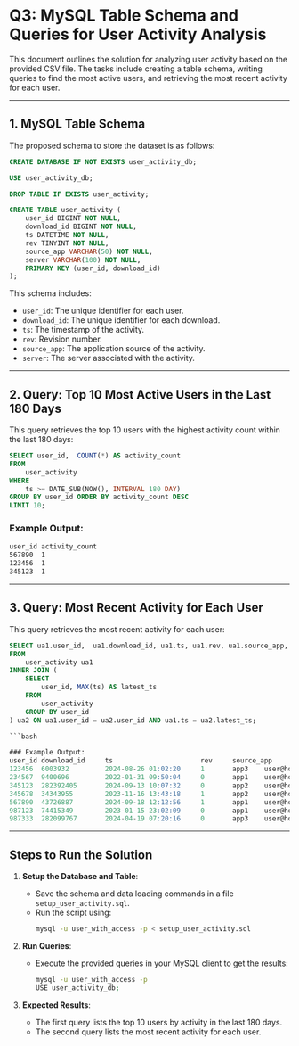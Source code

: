 # Q3: MySQL Table Schema and Queries for User Activity Analysis

This document outlines the solution for analyzing user activity based on the provided CSV file. The tasks include creating a table schema, writing queries to find the most active users, and retrieving the most recent activity for each user.

---


## 1. MySQL Table Schema

The proposed schema to store the dataset is as follows:

```sql
CREATE DATABASE IF NOT EXISTS user_activity_db;

USE user_activity_db;

DROP TABLE IF EXISTS user_activity;

CREATE TABLE user_activity (
    user_id BIGINT NOT NULL,
    download_id BIGINT NOT NULL,
    ts DATETIME NOT NULL,
    rev TINYINT NOT NULL,
    source_app VARCHAR(50) NOT NULL,
    server VARCHAR(100) NOT NULL,
    PRIMARY KEY (user_id, download_id) 
);
```

This schema includes:
- `user_id`: The unique identifier for each user.
- `download_id`: The unique identifier for each download.
- `ts`: The timestamp of the activity.
- `rev`: Revision number.
- `source_app`: The application source of the activity.
- `server`: The server associated with the activity.

---

## 2. Query: Top 10 Most Active Users in the Last 180 Days

This query retrieves the top 10 users with the highest activity count within the last 180 days:

```sql
SELECT user_id,  COUNT(*) AS activity_count
FROM 
    user_activity
WHERE 
    ts >= DATE_SUB(NOW(), INTERVAL 180 DAY)
GROUP BY user_id ORDER BY activity_count DESC
LIMIT 10;
```

### Example Output:
```bash
user_id activity_count
567890  1
123456  1
345123  1
```

---

## 3. Query: Most Recent Activity for Each User

This query retrieves the most recent activity for each user:

```sql
SELECT ua1.user_id,  ua1.download_id, ua1.ts, ua1.rev, ua1.source_app, ua1.server
FROM 
    user_activity ua1
INNER JOIN (
    SELECT 
        user_id, MAX(ts) AS latest_ts
    FROM 
        user_activity
    GROUP BY user_id
) ua2 ON ua1.user_id = ua2.user_id AND ua1.ts = ua2.latest_ts;

```bash

### Example Output:
user_id download_id     ts                      rev     source_app      server
123456  6003932         2024-08-26 01:02:20     1       app3    user@host1
234567  9400696         2022-01-31 09:50:04     0       app1    user@host1
345123  282392405       2024-09-13 10:07:32     0       app2    user@host1
345678  34343955        2023-11-16 13:43:18     1       app2    user@host2
567890  43726887        2024-09-18 12:12:56     1       app1    user@host1
987123  74415349        2023-01-15 23:02:09     0       app1    user@host3
987333  282099767       2024-04-19 07:20:16     0       app3    user@host2
```
---

## Steps to Run the Solution

1. **Setup the Database and Table**:
   - Save the schema and data loading commands in a file `setup_user_activity.sql`.
   - Run the script using:
     ```bash
     mysql -u user_with_access -p < setup_user_activity.sql
     ```

2. **Run Queries**:
   - Execute the provided queries in your MySQL client to get the results:
     ```bash
     mysql -u user_with_access -p
     USE user_activity_db;
     ```

3. **Expected Results**:
   - The first query lists the top 10 users by activity in the last 180 days.
   - The second query lists the most recent activity for each user.

